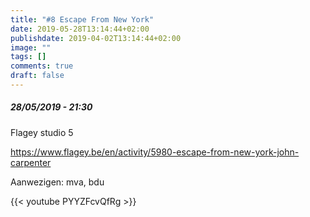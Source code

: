 ```yaml
---
title: "#8 Escape From New York"
date: 2019-05-28T13:14:44+02:00
publishdate: 2019-04-02T13:14:44+02:00
image: ""
tags: []
comments: true
draft: false
---
```


##### 28/05/2019 - 21:30

Flagey studio 5
<!--more-->

<https://www.flagey.be/en/activity/5980-escape-from-new-york-john-carpenter>

Aanwezigen: mva, bdu

{{< youtube PYYZFcvQfRg >}}
